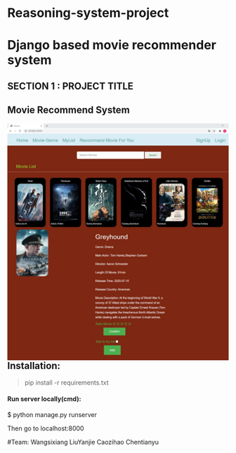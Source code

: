 # Reasoning-system-project
# Django based movie recommender system

## SECTION 1 : PROJECT TITLE
## Movie Recommend System

<img src="Home.jpg"
     style="float: left; margin-right: 0px;" />
     <img src="Movie.jpg"
     style="float: left; margin-right: 0px;" />



## Installation:
>pip install -r requirements.txt

#### Run server locally(cmd):
$ python manage.py runserver

Then go to localhost:8000


#Team: Wangsixiang LiuYanjie Caozihao Chentianyu
<a href="https://github.com/Wsxnnnnb/Reasoning-system-project.git" target="_blank">
